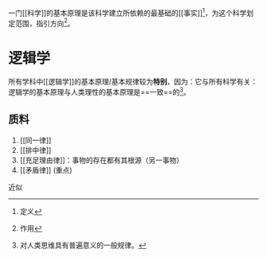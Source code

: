 一门[[科学]]的基本原理是该科学建立所依赖的最基础的[[事实]][^1]，为这个科学划定范围，指引方向[^2]。

# 逻辑学
所有学科中[[逻辑学]]的基本原理/基本规律较为**特别**，因为：它与所有科学有关：逻辑学的基本原理与人类理性的基本原理是==一致==的[^3]。
## 质料
1. [[同一律]] 
2. [[排中律]] 
3. [[充足理由律]]：事物的存在都有其根源（另一事物）
4. [[矛盾律]] (重点)

近似

[^1]: 定义
[^2]: 作用
[^3]: 对人类思维具有普遍意义的一般规律。